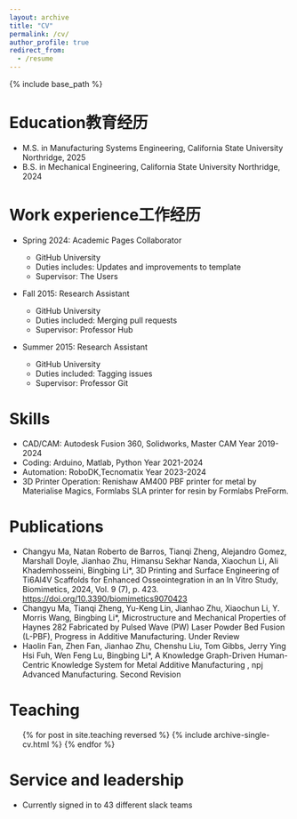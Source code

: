 ```yaml
---
layout: archive
title: "CV"
permalink: /cv/
author_profile: true
redirect_from:
  - /resume
---
```


{% include base_path %}

Education教育经历
======
* M.S. in Manufacturing Systems Engineering, California State University Northridge, 2025
* B.S. in Mechanical Engineering, California State University Northridge, 2024


Work experience工作经历
======
* Spring 2024: Academic Pages Collaborator
  * GitHub University
  * Duties includes: Updates and improvements to template
  * Supervisor: The Users

* Fall 2015: Research Assistant
  * GitHub University
  * Duties included: Merging pull requests
  * Supervisor: Professor Hub

* Summer 2015: Research Assistant
  * GitHub University
  * Duties included: Tagging issues
  * Supervisor: Professor Git
  
Skills
======
*  CAD/CAM: Autodesk Fusion 360, Solidworks, Master CAM Year 2019-2024
*  Coding: Arduino, Matlab, Python Year 2021-2024
*  Automation: RoboDK,Tecnomatix Year 2023-2024
*  3D Printer Operation: Renishaw AM400 PBF printer for metal by Materialise Magics, Formlabs SLA printer for
resin by Formlabs PreForm.

Publications
======
*  Changyu Ma, Natan Roberto de Barros, Tianqi Zheng, Alejandro Gomez, Marshall Doyle, Jianhao Zhu, Himansu
Sekhar Nanda, Xiaochun Li, Ali Khademhosseini, Bingbing Li*, 3D Printing and Surface Engineering of
Ti6Al4V Scaffolds for Enhanced Osseointegration in an In Vitro Study, Biomimetics, 2024, Vol. 9 (7),
p. 423. https://doi.org/10.3390/biomimetics9070423
*  Changyu Ma, Tianqi Zheng, Yu-Keng Lin, Jianhao Zhu, Xiaochun Li, Y. Morris Wang, Bingbing Li*,
Microstructure and Mechanical Properties of Haynes 282 Fabricated by Pulsed Wave (PW) Laser
Powder Bed Fusion (L-PBF), Progress in Additive Manufacturing. Under Review
*  Haolin Fan, Zhen Fan, Jianhao Zhu, Chenshu Liu, Tom Gibbs, Jerry Ying Hsi Fuh, Wen Feng Lu, Bingbing Li*, A
Knowledge Graph-Driven Human-Centric Knowledge System for Metal Additive Manufacturing ,
npj Advanced Manufacturing. Second Revision

Teaching
======
  <ul>{% for post in site.teaching reversed %}
    {% include archive-single-cv.html %}
  {% endfor %}</ul>
  
Service and leadership
======
* Currently signed in to 43 different slack teams
